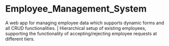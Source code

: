# Employee_Management_System
A web app for managing employee data which supports dynamic forms and all CRUD functionalities. | Hierarchical setup of existing employees, supporting the functionality of accepting/rejecting employee requests at different tiers.
